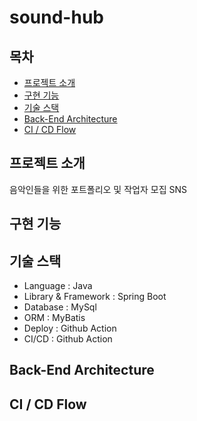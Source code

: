 # sound-hub

## 목차
- [프로젝트 소개](#프로젝트-소개)
- [구현 기능](#구현-기능)
- [기술 스택](#기술-스택)
- [Back-End Architecture](#Back-End-Architecture)
- [CI / CD Flow](#CI-/-CD-Flow)

## 프로젝트 소개
음악인들을 위한 포트폴리오 및 작업자 모집 SNS

## 구현 기능


## 기술 스택
* Language : Java
* Library & Framework : Spring Boot
* Database : MySql
* ORM : MyBatis
* Deploy : Github Action
* CI/CD : Github Action

## Back-End Architecture

## CI / CD Flow

